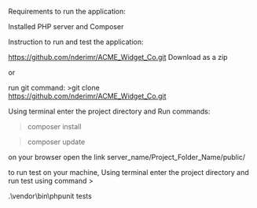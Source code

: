 Requirements to run the application:

Installed PHP server and  Composer 

Instruction to run and test the application:

https://github.com/nderimr/ACME_Widget_Co.git 
Download as a zip 

or

run git command: >git clone https://github.com/nderimr/ACME_Widget_Co.git

Using terminal enter the project directory and 
Run commands:

>composer install

>composer update 


on your browser open the link   server_name/Project_Folder_Name/public/

to run test on your machine, Using terminal enter the project directory and run test using command >

.\vendor\bin\phpunit tests